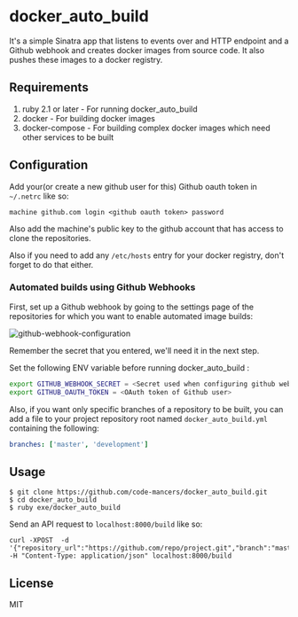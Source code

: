 docker_auto_build
=================

It's a simple Sinatra app that listens to events over and HTTP endpoint and
a Github webhook and creates docker images from source code. It also pushes these
images to a docker registry.

## Requirements

1. ruby 2.1 or later - For running docker_auto_build
2. docker - For building docker images
3. docker-compose - For building complex docker images which need other services to be built


## Configuration

Add your(or create a new github user for this) Github oauth token in `~/.netrc` like so:

    machine github.com login <github oauth token> password

Also add the machine's public key to the github account that has access to clone the repositories.

Also if you need to add any `/etc/hosts` entry for your docker registry, don't
forget to do that either.

### Automated builds using Github Webhooks

First, set up a Github webhook by going to the settings page of the repositories
for which you want to enable automated image builds:

![github-webhook-configuration](https://s3-ap-southeast-1.amazonaws.com/uploads-ap.hipchat.com/39906/538857/V2BN0dDNhrTnuRO/upload.png)

Remember the secret that you entered, we'll need it in the next step.

Set the following ENV variable before running docker_auto_build :

```bash
export GITHUB_WEBHOOK_SECRET = <Secret used when configuring github webhook>
export GITHUB_OAUTH_TOKEN = <OAuth token of Github user>
```

Also, if you want only specific branches of a repository to be built, you
can add a file to your project repository root named `docker_auto_build.yml`
containing the following:

```yaml
branches: ['master', 'development']
```


## Usage

    $ git clone https://github.com/code-mancers/docker_auto_build.git
    $ cd docker_auto_build
    $ ruby exe/docker_auto_build

Send an API request to `localhost:8000/build` like so:

```
curl -XPOST  -d '{"repository_url":"https://github.com/repo/project.git","branch":"master","image_name":"my.dockerhub:5000/image_name:tag"}' -H "Content-Type: application/json" localhost:8000/build
```

## License

MIT
